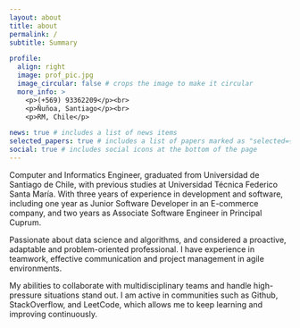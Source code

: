 ```yaml
---
layout: about
title: about
permalink: /
subtitle: Summary

profile:
  align: right
  image: prof_pic.jpg
  image_circular: false # crops the image to make it circular
  more_info: >
    <p>(+569) 93362209</p><br>
    <p>Ñuñoa, Santiago</p><br>
    <p>RM, Chile</p>

news: true # includes a list of news items
selected_papers: true # includes a list of papers marked as "selected={true}"
social: true # includes social icons at the bottom of the page
---
```


Computer and Informatics Engineer, graduated from Universidad de Santiago de Chile, with previous studies at Universidad Técnica Federico Santa María. With three years of experience in development and software, including one year as Junior Software Developer in an E-commerce company, and two years as Associate Software Engineer in Principal Cuprum.

Passionate about data science and algorithms, and considered a proactive, adaptable and problem-oriented professional. I have experience in teamwork, effective communication and project management in agile environments.

My abilities to collaborate with multidisciplinary teams and handle high-pressure situations stand out. I am active in communities such as Github, StackOverflow, and LeetCode, which allows me to keep learning and improving continuously.
